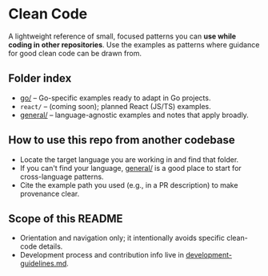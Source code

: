 # Clean Code

A lightweight reference of small, focused patterns you can **use while coding in
other repositories**. Use the examples as patterns where guidance for good
clean code can be drawn from.

## Folder index

- [go/](go/) – Go-specific examples ready to adapt in Go projects.
- `react/` – (coming soon); planned React (JS/TS) examples.
- [general/](general/) – language-agnostic examples and notes that apply broadly.

## How to use this repo from another codebase

- Locate the target language you are working in and find that folder.
- If you can't find your language, [general/](general/) is a good place to start
  for cross-language patterns.
- Cite the example path you used (e.g., in a PR description) to make provenance clear.

## Scope of this README

- Orientation and navigation only; it intentionally avoids specific clean-code details.
- Development process and contribution info live in [development-guidelines.md](development-guidelines.md).
